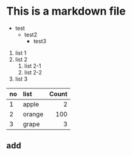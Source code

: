 # This is a markdown file

- test
    - test2
        - test3 

1. list 1
2. list 2
    1. list 2-1
    2. list 2-2
3. list 3

|no|list|Count|
|:---|:---|---:|
|1|apple|2|
|2|orange|100|
|3|grape|3|

## add


